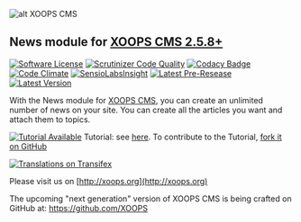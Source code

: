 ![alt XOOPS CMS](http://xoops.org/images/logoXoops4GithubRepository.png)
## News module for [XOOPS CMS 2.5.8+](https://xoops.org)
[![Software License](https://img.shields.io/badge/license-GPL-brightgreen.svg?style=flat)](LICENSE) 
[![Scrutinizer Code Quality](https://img.shields.io/scrutinizer/g/mambax7/news.svg?style=flat)](https://scrutinizer-ci.com/g/mambax7/news/?branch=master)
[![Codacy Badge](https://api.codacy.com/project/badge/grade/2d27c0023ee54f0b9ba2b5d17a68b2a5)](https://www.codacy.com/app/mambax7/news)
[![Code Climate](https://img.shields.io/codeclimate/github/mambax7/news.svg?style=flat)](https://codeclimate.com/github/mambax7/news)
[![SensioLabsInsight](https://insight.sensiolabs.com/projects/ee2f6ad8-0de5-41f4-b804-10898953ad7f/mini.png)](https://insight.sensiolabs.com/projects/ee2f6ad8-0de5-41f4-b804-10898953ad7f)
[![Latest Pre-Resease](https://img.shields.io/github/tag/XoopsModules25x/news.svg?style=flat)](https://github.com/XoopsModules25x/news/tags/)
[![Latest Version](https://img.shields.io/github/release/XoopsModules25x/news.svg?style=flat)](https://github.com/XoopsModules25x/news/releases/)

With the News module for [XOOPS CMS](http://xoops.org), you can create an unlimited number of news on your site. You can create all the articles you want and attach them to topics.

[![Tutorial Available](http://xoops.org/images/tutorial-available-blue.svg)](https://www.gitbook.com/book/xoops/xoops-news-module/) Tutorial: see [here](https://www.gitbook.com/book/xoops/xoops-news-module-tutorial/). 
To contribute to the Tutorial, [fork it on GitHub](https://github.com/XoopsDocs/news-tutorial)

[![Translations on Transifex](http://xoops.org/images/translations-transifex-blue.svg)](https://www.transifex.com/xoops) 

Please visit us on  [http://xoops.org](http://xoops.org)

The upcoming "next generation" version of XOOPS CMS is being crafted on GitHub at: https://github.com/XOOPS
